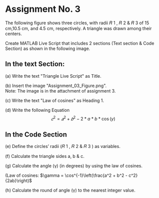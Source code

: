 # Assignment No. 3

The following figure shows three circles, with radii 𝑅 1 , 𝑅 2 & 𝑅 3 of 15 cm,10.5 cm, and 4.5 cm,
respectively. A triangle was drawn among their centers.

Create MATLAB Live Script that includes 2 sections (Text section & Code Section)
as shown in the following image.

## In the text Section:

(a) Write the text "Triangle Live Script" as Title.

(b) Insert the image "Assignment_03_Figure.png".\
    Note: The image is in the attachment of assignment 3.

(c) Write the text "Law of cosines" as Heading 1.

(d) Write the following Equation\
$$𝑐^2 =𝑎^2 +𝑏^2 − 2*a*b*\cos(y)$$

## In the Code Section

(e) Define the circles’ radii (𝑅 1 , 𝑅 2 & 𝑅 3 ) as variables.

(f) Calculate the triangle sides a, b & c.

(g) Calculate the angle (γ) (in degrees) by using the law of cosines.

(Law of cosines: $\gamma = \cos^{-1}\left(\frac{a^2 + b^2 - c^2}{2ab}\right)$

(h) Calculate the round of angle (γ) to the nearest integer value.
